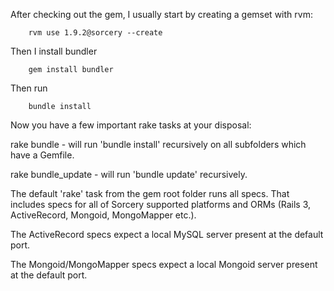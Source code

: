 After checking out the gem, I usually start by creating a gemset with rvm:

```
    rvm use 1.9.2@sorcery --create
```

Then I install bundler

```
    gem install bundler
```

Then run

```
    bundle install
```

Now you have a few important rake tasks at your disposal:

rake bundle - will run 'bundle install' recursively on all subfolders which have a Gemfile.

rake bundle_update - will run 'bundle update' recursively.

The default 'rake' task from the gem root folder runs all specs.
That includes specs for all of Sorcery supported platforms and ORMs (Rails 3, ActiveRecord, Mongoid, MongoMapper etc.).

The ActiveRecord specs expect a local MySQL server present at the default port.

The Mongoid/MongoMapper specs expect a local Mongoid server present at the default port.
